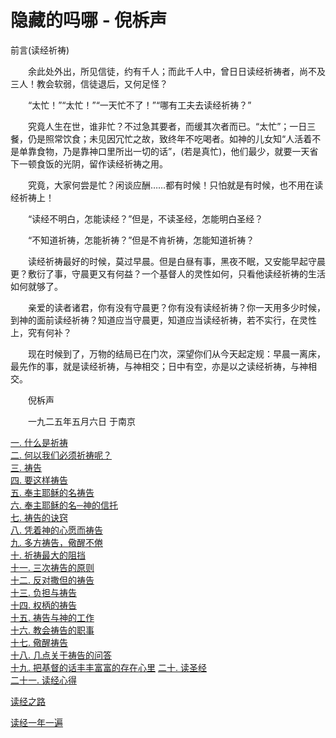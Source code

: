 # 隐藏的吗哪 - 倪柝声

前言(读经祈祷)

　　余此处外出，所见信徒，约有千人；而此千人中，曾日日读经祈祷者，尚不及三人！教会软弱，信徒退后，又何足怪？

　　“太忙！”“太忙！”“一天忙不了！”“哪有工夫去读经祈祷？”

　　究竟人生在世，谁非忙？不过急其要者，而缓其次者而已。“太忙”；一日三餐，仍是照常饮食；未见因冗忙之故，致终年不吃喝者。如神的儿女知“人活着不是单靠食物，乃是靠神口里所出一切的话”，(若是真忙)，他们最少，就要一天省下一顿食饭的光阴，留作读经祈祷之用。

　　究竟，大家何尝是忙？闲谈应酬……都有时候！只怕就是有时候，也不用在读经祈祷上！

　　“读经不明白，怎能读经？”但是，不读圣经，怎能明白圣经？

　　“不知道祈祷，怎能祈祷？”但是不肯祈祷，怎能知道祈祷？

　　读经祈祷最好的时候，莫过早晨。但是白昼有事，黑夜不眠，又安能早起守晨更？敷衍了事，守晨更又有何益？一个基督人的灵性如何，只看他读经祈祷的生活如何就够了。

　　亲爱的读者诸君，你有没有守晨更？你有没有读经祈祷？你一天用多少时候，到神的面前读经祈祷？知道应当守晨更，知道应当读经祈祷，若不实行，在灵性上，究有何补？

　　现在时候到了，万物的结局已在门次，深望你们从今天起定规：早晨一离床，最先作的事，就是读经祈祷，与神相交；日中有空，亦是以之读经祈祷，与神相交。

　　倪柝声

　　一九二五年五月六日 于南京

[一. 什么是祈祷](https://henryccyu.github.io/HiddenManna/WhatArePrayers.html)  
[二. 何以我们必须祈祷呢？](https://henryccyu.github.io/HiddenManna/WhyPrayers.html)  
[三. 祷告](https://henryccyu.github.io/HiddenManna/Prayers.html)  
[四. 要这样祷告](https://henryccyu.github.io/HiddenManna/PrayLikeThis.html)  
[五. 奉主耶稣的名祷告](https://henryccyu.github.io/HiddenManna/PrayInJesusName.html)  
[六. 奉主耶稣的名─神的信托](https://henryccyu.github.io/HiddenManna/InJesusName-GodsTrust.html)  
[七. 祷告的诀窍](https://henryccyu.github.io/HiddenManna/KeysToPrayers.html)  
[八. 凭着神的心愿而祷告](https://henryccyu.github.io/HiddenManna/PrayByGodsWill.html)  
[九. 多方祷告，儆醒不倦](https://henryccyu.github.io/HiddenManna/PrayCeaselessly.html)  
[十. 祈祷最大的阻挡](https://henryccyu.github.io/HiddenManna/BiggestObstacles.html)  
[十一. 三次祷告的原则](https://henryccyu.github.io/HiddenManna/RuleOfThreePrayers.html)  
[十二. 反对撒但的祷告](https://henryccyu.github.io/HiddenManna/PrayAgainstSatan.html)  
[十三. 负担与祷告](https://henryccyu.github.io/HiddenManna/BurdensAndPrayers.html)  
[十四. 权柄的祷告](https://henryccyu.github.io/HiddenManna/RightOfPrayers.html)  
[十五. 祷告与神的工作](https://henryccyu.github.io/HiddenManna/PrayersAndGodsWork.html)  
[十六. 教会祷告的职事](https://henryccyu.github.io/HiddenManna/CongregationalPrayers.html)  
[十七. 儆醒祷告](https://henryccyu.github.io/HiddenManna/BeAlertAndPray.html)  
[十八. 几点关于祷告的问答](https://henryccyu.github.io/HiddenManna/QandA.html)  
[十九. 把基督的话丰丰富富的存在心里](https://henryccyu.github.io/HiddenManna/StoreGodsWordsRichly.html) 
[二十. 读圣经](https://henryccyu.github.io/HiddenManna/BibleReading.html)  
[二十一. 读经心得](https://henryccyu.github.io/HiddenManna/BibleReadingAttainment.html)

[读经之路](/WatchmanNee/WayOfBibleReading.html)

[读经一年一遍](/WatchmanNee/OneYearBibleReadingPlan.html)
